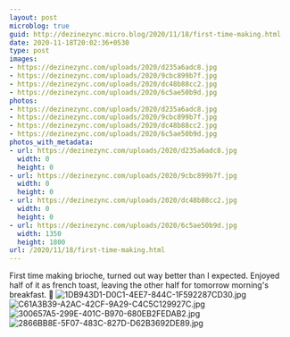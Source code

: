 ```yaml
---
layout: post
microblog: true
guid: http://dezinezync.micro.blog/2020/11/18/first-time-making.html
date: 2020-11-18T20:02:36+0530
type: post
images:
- https://dezinezync.com/uploads/2020/d235a6adc8.jpg
- https://dezinezync.com/uploads/2020/9cbc899b7f.jpg
- https://dezinezync.com/uploads/2020/dc48b88cc2.jpg
- https://dezinezync.com/uploads/2020/6c5ae50b9d.jpg
photos:
- https://dezinezync.com/uploads/2020/d235a6adc8.jpg
- https://dezinezync.com/uploads/2020/9cbc899b7f.jpg
- https://dezinezync.com/uploads/2020/dc48b88cc2.jpg
- https://dezinezync.com/uploads/2020/6c5ae50b9d.jpg
photos_with_metadata:
- url: https://dezinezync.com/uploads/2020/d235a6adc8.jpg
  width: 0
  height: 0
- url: https://dezinezync.com/uploads/2020/9cbc899b7f.jpg
  width: 0
  height: 0
- url: https://dezinezync.com/uploads/2020/dc48b88cc2.jpg
  width: 0
  height: 0
- url: https://dezinezync.com/uploads/2020/6c5ae50b9d.jpg
  width: 1350
  height: 1800
url: /2020/11/18/first-time-making.html
---
```

First time making brioche, turned out way better than I expected. Enjoyed half of it as french toast, leaving the other half for tomorrow morning's breakfast. 🍞 
![1DB943D1-D0C1-4EE7-844C-1F592287CD30.jpg](https://dezinezync.com/uploads/2020/d235a6adc8.jpg)
![C61A3B39-A2AC-42CF-9A29-C4C5C129927C.jpg](https://dezinezync.com/uploads/2020/9cbc899b7f.jpg)
![300657A5-299E-401C-B970-680EB2FEDAB2.jpg](https://dezinezync.com/uploads/2020/dc48b88cc2.jpg)
![2866BB8E-5F07-483C-827D-D62B3692DE89.jpg](https://dezinezync.com/uploads/2020/6c5ae50b9d.jpg)
